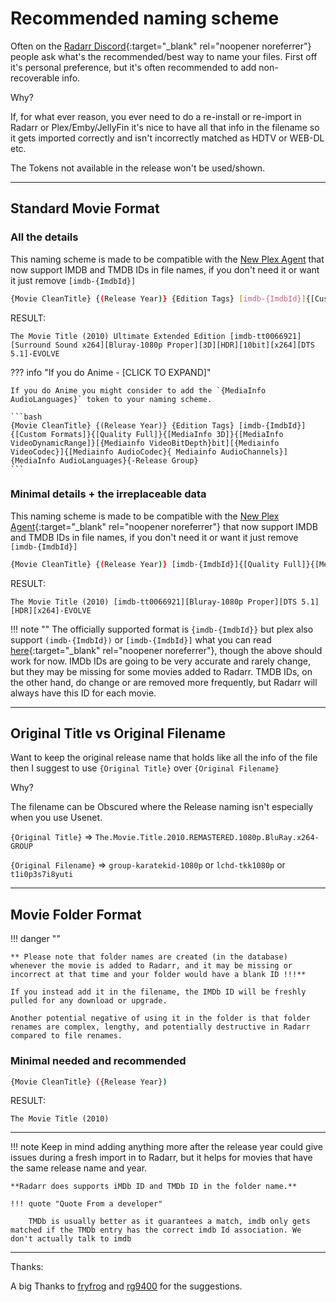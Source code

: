 # Recommended naming scheme

Often on the [Radarr Discord](https://discord.gg/u3x3Kp8){:target="_blank" rel="noopener noreferrer"} people ask what's the recommended/best way to
name your files.  First off it's personal preference, but it's often recommended
to add non-recoverable info.

Why?

If, for what ever reason, you ever need to do a re-install or re-import in
Radarr or Plex/Emby/JellyFin it's nice to have all that info in the filename so
it gets imported correctly and isn't incorrectly matched as HDTV or WEB-DL etc.

The Tokens not available in the release won't be used/shown.

------

## Standard Movie Format

### All the details

This naming scheme is made to be compatible with the [New Plex Agent](https://forums.plex.tv/t/new-plex-media-server-movie-scanner-and-agent-preview/593269/517) that now support IMDB and TMDB IDs in file names, if you don't need it or want it just remove `[imdb-{ImdbId}]`

```bash
{Movie CleanTitle} {(Release Year)} {Edition Tags} [imdb-{ImdbId}]{[Custom Formats]}{[Quality Full]}{[MediaInfo 3D]}{[MediaInfo VideoDynamicRange]}[{Mediainfo VideoBitDepth}bit][{Mediainfo VideoCodec}]{[Mediainfo AudioCodec}{ Mediainfo AudioChannels}]{-Release Group}
```

RESULT:

`The Movie Title (2010) Ultimate Extended Edition [imdb-tt0066921][Surround Sound x264][Bluray-1080p Proper][3D][HDR][10bit][x264][DTS 5.1]-EVOLVE`

??? info "If you do Anime - [CLICK TO EXPAND]"

    If you do Anime you might consider to add the `{MediaInfo AudioLanguages}` token to your naming scheme.

    ```bash
    {Movie CleanTitle} {(Release Year)} {Edition Tags} [imdb-{ImdbId}]{[Custom Formats]}{[Quality Full]}{[MediaInfo 3D]}{[MediaInfo VideoDynamicRange]}[{Mediainfo VideoBitDepth}bit][{Mediainfo VideoCodec}]{[Mediainfo AudioCodec}{ Mediainfo AudioChannels}]{MediaInfo AudioLanguages}{-Release Group}
    ```

### Minimal details + the irreplaceable data

This naming scheme is made to be compatible with the [New Plex Agent](https://forums.plex.tv/t/new-plex-media-server-movie-scanner-and-agent-preview/593269/517){:target="_blank" rel="noopener noreferrer"} that now support IMDB and TMDB IDs in file names, if you don't need it or want it just remove `[imdb-{ImdbId}]`

```bash
{Movie CleanTitle} {(Release Year)} [imdb-{ImdbId}]{[Quality Full]}{[MediaInfo AudioCodec}{ MediaInfo AudioChannels]}{[MediaInfo VideoDynamicRange]}{[MediaInfo VideoCodec]}{-Release Group}
```

RESULT:

`The Movie Title (2010) [imdb-tt0066921][Bluray-1080p Proper][DTS 5.1][HDR][x264]-EVOLVE`

!!! note ""
    The officially supported format is `{imdb-{ImdbId}}` but plex also support `(imdb-{ImdbId})` or `[imdb-{ImdbId}]` what you can read [here](https://forums.plex.tv/t/new-plex-media-server-movie-scanner-and-agent-preview/593269/517){:target="_blank" rel="noopener noreferrer"}, though the above should work for now. IMDb IDs are going to be very accurate and rarely change, but they may be missing for some movies added to Radarr. TMDB IDs, on the other hand, do change or are removed more frequently, but Radarr will always have this ID for each movie.

------

## Original Title vs  Original Filename

Want to keep the original release name that holds like all the info of the file then I suggest to use `{Original Title}` over  `{Original Filename}`

Why?

The filename can be Obscured where the Release naming isn't especially when you use Usenet.

`{Original Title}` => `The.Movie.Title.2010.REMASTERED.1080p.BluRay.x264-GROUP`

`{Original Filename}` => `group-karatekid-1080p` or `lchd-tkk1080p` or `t1i0p3s7i8yuti`

------

## Movie Folder Format

!!! danger ""

    ** Please note that folder names are created (in the database) whenever the movie is added to Radarr, and it may be missing or incorrect at that time and your folder would have a blank ID !!!**

    If you instead add it in the filename, the IMDb ID will be freshly pulled for any download or upgrade.

    Another potential negative of using it in the folder is that folder renames are complex, lengthy, and potentially destructive in Radarr compared to file renames.

### Minimal needed and recommended

```bash
{Movie CleanTitle} ({Release Year})
```

RESULT:

`The Movie Title (2010)`

------

!!! note
    Keep in mind adding anything more after the release year could give issues during a fresh import in to Radarr, but it helps for movies that have the same release name and year.

    **Radarr does supports iMDb ID and TMDb ID in the folder name.**

    !!! quote "Quote From a developer"

        TMDb is usually better as it guarantees a match, imdb only gets matched if the TMDb entry has the correct imdb Id association. We don't actually talk to imdb

------

Thanks:

A big Thanks to [fryfrog](https://github.com/fryfrog) and [rg9400](https://github.com/rg9400) for the suggestions.
